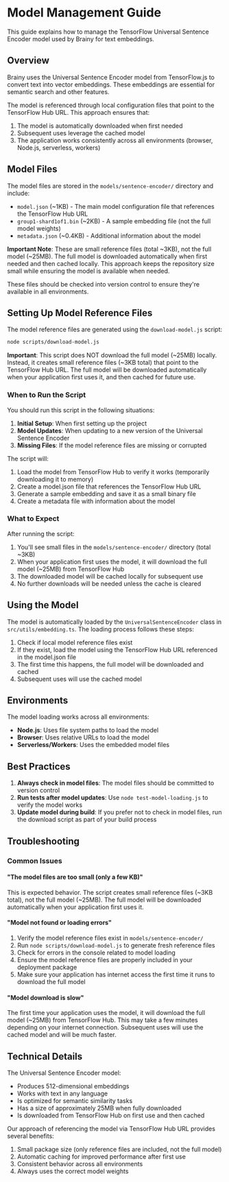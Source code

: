 # Model Management Guide

This guide explains how to manage the TensorFlow Universal Sentence Encoder model used by Brainy for text embeddings.

## Overview

Brainy uses the Universal Sentence Encoder model from TensorFlow.js to convert text into vector embeddings. These
embeddings are essential for semantic search and other features.

The model is referenced through local configuration files that point to the TensorFlow Hub URL. This approach ensures
that:

1. The model is automatically downloaded when first needed
2. Subsequent uses leverage the cached model
3. The application works consistently across all environments (browser, Node.js, serverless, workers)

## Model Files

The model files are stored in the `models/sentence-encoder/` directory and include:

- `model.json` (~1KB) - The main model configuration file that references the TensorFlow Hub URL
- `group1-shard1of1.bin` (~2KB) - A sample embedding file (not the full model weights)
- `metadata.json` (~0.4KB) - Additional information about the model

**Important Note**: These are small reference files (total ~3KB), not the full model (~25MB). The full model is
downloaded automatically when first needed and then cached locally. This approach keeps the repository size small while
ensuring the model is available when needed.

These files should be checked into version control to ensure they're available in all environments.

## Setting Up Model Reference Files

The model reference files are generated using the `download-model.js` script:

```bash
node scripts/download-model.js
```

**Important**: This script does NOT download the full model (~25MB) locally. Instead, it creates small reference
files (~3KB total) that point to the TensorFlow Hub URL. The full model will be downloaded automatically when your
application first uses it, and then cached for future use.

### When to Run the Script

You should run this script in the following situations:

1. **Initial Setup**: When first setting up the project
2. **Model Updates**: When updating to a new version of the Universal Sentence Encoder
3. **Missing Files**: If the model reference files are missing or corrupted

The script will:

1. Load the model from TensorFlow Hub to verify it works (temporarily downloading it to memory)
2. Create a model.json file that references the TensorFlow Hub URL
3. Generate a sample embedding and save it as a small binary file
4. Create a metadata file with information about the model

### What to Expect

After running the script:

1. You'll see small files in the `models/sentence-encoder/` directory (total ~3KB)
2. When your application first uses the model, it will download the full model (~25MB) from TensorFlow Hub
3. The downloaded model will be cached locally for subsequent use
4. No further downloads will be needed unless the cache is cleared

## Using the Model

The model is automatically loaded by the `UniversalSentenceEncoder` class in `src/utils/embedding.ts`. The loading
process follows these steps:

1. Check if local model reference files exist
2. If they exist, load the model using the TensorFlow Hub URL referenced in the model.json file
3. The first time this happens, the full model will be downloaded and cached
4. Subsequent uses will use the cached model

## Environments

The model loading works across all environments:

- **Node.js**: Uses file system paths to load the model
- **Browser**: Uses relative URLs to load the model
- **Serverless/Workers**: Uses the embedded model files

## Best Practices

1. **Always check in model files**: The model files should be committed to version control
2. **Run tests after model updates**: Use `node test-model-loading.js` to verify the model works
3. **Update model during build**: If you prefer not to check in model files, run the download script as part of your
   build process

## Troubleshooting

### Common Issues

#### "The model files are too small (only a few KB)"

This is expected behavior. The script creates small reference files (~3KB total), not the full model (~25MB). The full
model will be downloaded automatically when your application first uses it.

#### "Model not found or loading errors"

1. Verify the model reference files exist in `models/sentence-encoder/`
2. Run `node scripts/download-model.js` to generate fresh reference files
3. Check for errors in the console related to model loading
4. Ensure the model reference files are properly included in your deployment package
5. Make sure your application has internet access the first time it runs to download the full model

#### "Model download is slow"

The first time your application uses the model, it will download the full model (~25MB) from TensorFlow Hub. This may
take a few minutes depending on your internet connection. Subsequent uses will use the cached model and will be much
faster.

## Technical Details

The Universal Sentence Encoder model:

- Produces 512-dimensional embeddings
- Works with text in any language
- Is optimized for semantic similarity tasks
- Has a size of approximately 25MB when fully downloaded
- Is downloaded from TensorFlow Hub on first use and then cached

Our approach of referencing the model via TensorFlow Hub URL provides several benefits:

1. Small package size (only reference files are included, not the full model)
2. Automatic caching for improved performance after first use
3. Consistent behavior across all environments
4. Always uses the correct model weights
